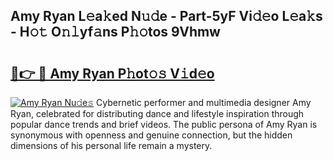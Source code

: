 ## Amy Ryan L𝚎a𝚔ed N𝚞𝚍e - Part-5yF Vi𝚍𝚎o L𝚎a𝚔s - H𝚘𝚝 O𝚗𝚕yf𝚊ns P𝚑𝚘tos 9Vhmw

# <h2><a href="http://kf5ny1h.oniu.top/?m=Amy+Ryan">🔗👉 🔴 Amy Ryan P𝚑ot𝚘𝚜 V𝚒d𝚎o</a></h2>

[![Amy Ryan Nu𝚍e𝚜](https://i.imgur.com/0qMVB7G.gif)](http://kf5ny1h.oniu.top/?m=Amy+Ryan)
Cybernetic performer and multimedia designer Amy Ryan, celebrated for distributing dance and lifestyle inspiration through popular dance trends and brief videos. The public persona of Amy Ryan is synonymous with openness and genuine connection, but the hidden dimensions of his personal life remain a mystery.  
